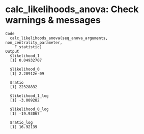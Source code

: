 # calc_likelihoods_anova: Check warnings & messages

    Code
      calc_likelihoods_anova(seq_anova_arguments, non_centrality_parameter,
        F_statistic)
    Output
      $likelihood_1
      [1] 0.04932707
      
      $likelihood_0
      [1] 2.20912e-09
      
      $ratio
      [1] 22328832
      
      $likelihood_1_log
      [1] -3.009282
      
      $likelihood_0_log
      [1] -19.93067
      
      $ratio_log
      [1] 16.92139
      

